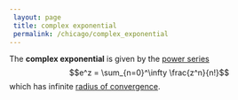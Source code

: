 ```yaml
---
 layout: page
 title: complex exponential
 permalink: /chicago/complex_exponential
---
```

The **complex exponential** is given by the [power series](https://defsmath.github.io/DefsMath/power_series) $$e^z = \sum_{n=0}^\infty \frac{z^n}{n!}$$ which has infinite [radius of convergence](https://defsmath.github.io/DefsMath/radius_of_convergence).